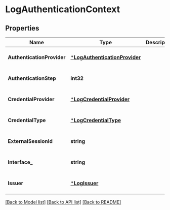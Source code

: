 # LogAuthenticationContext

## Properties
Name | Type | Description | Notes
------------ | ------------- | ------------- | -------------
**AuthenticationProvider** | [***LogAuthenticationProvider**](LogAuthenticationProvider.md) |  | [optional] [default to null]
**AuthenticationStep** | **int32** |  | [optional] [default to null]
**CredentialProvider** | [***LogCredentialProvider**](LogCredentialProvider.md) |  | [optional] [default to null]
**CredentialType** | [***LogCredentialType**](LogCredentialType.md) |  | [optional] [default to null]
**ExternalSessionId** | **string** |  | [optional] [default to null]
**Interface_** | **string** |  | [optional] [default to null]
**Issuer** | [***LogIssuer**](LogIssuer.md) |  | [optional] [default to null]

[[Back to Model list]](../README.md#documentation-for-models) [[Back to API list]](../README.md#documentation-for-api-endpoints) [[Back to README]](../README.md)

